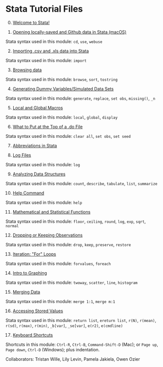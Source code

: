# Stata Tutorial Files

0) [Welcome to Stata!](https://pjakiela.github.io/stata/mod0.html)

1) [Opening locally-saved and Github data in Stata (macOS)](https://pjakiela.github.io/stata/openingData.html)

Stata syntax used in this module: `cd`, `use`, `webuse`

2) [Importing .csv and .xls data into Stata](https://pjakiela.github.io/stata/importExcelCSV.html)

Stata syntax used in this module: `import`

3) [Browsing data](https://pjakiela.github.io/stata/browsing.html)

Stata syntax used in this module: `browse`, `sort`, `tostring`

4) [Generating Dummy Variables/Simulated Data Sets](https://pjakiela.github.io/stata/variablesMod.html)
 
Stata syntax used in this module: `generate`, `replace`, `set obs`, `missing()`, `_n`

5) [Local and Global Macros](https://pjakiela.github.io/stata/macroMod.html)

Stata syntax used in this module: `local`, `global`, `display`

6) [What to Put at the Top of a .do File](https://pjakiela.github.io/stata/topofdofile.html)

Stata syntax used in this module: `clear all`, `set obs`, `set seed`

7) [Abbreviations in Stata](https://pjakiela.github.io/stata/abbreviating.html)

8) [Log Files](https://pjakiela.github.io/stata/logfile.html)

Stata syntax used in this module: `log`

9) [Analyzing Data Structures](https://pjakiela.github.io/stata/analyzingdatastructures.html)

Stata syntax used in this module: `count`, `describe`, `tabulate`, `list`, `summarize`

10) [Help Command](https://pjakiela.github.io/stata/helpcommand.html)

Stata syntax used in this module: `help`

11) [Mathematical and Statistical Functions](https://pjakiela.github.io/stata/calculations.html)

Stata syntax used in this module: `floor`, `ceiling`, `round`, `log`, `exp`, `sqrt`, `normal`

12) [Dropping or Keeping Observations](https://pjakiela.github.io/stata/droppingkeeping.html)

Stata syntax used in this module: `drop`, `keep`, `preserve`, `restore`

13) [Iteration: "For" Loops](https://pjakiela.github.io/stata/loops.html)

Stata syntax used in this module: `forvalues`, `foreach`

14) [Intro to Graphing](https://pjakiela.github.io/stata/graphing.html)

Stata syntax used in this module: `twoway`, `scatter`, `line`, `histogram`

15) [Merging Data](https://pjakiela.github.io/stata/mergingdata.html)

Stata syntax used in this module: `merge 1:1`, `merge m:1`

16) [Accessing Stored Values](https://pjakiela.github.io/stata/storedvals.html)

Stata syntax used in this module: `return list`, `ereturn list`, `r(N)`, `r(mean)`, `r(sd)`, `r(max)`, `r(min)`, `_b[var]`, `_se[var]`, `e(r2)`, `e(cmdline)`

17) [Keyboard Shortcuts](https://pjakiela.github.io/stata/keyboardshortcuts.html)

Shortcuts in this module: `Ctrl-R`, `Ctrl-B`, `Command-Shift-D` (Mac); or `Page up`, `Page down`, `Ctrl-D` (Windows); plus indentation.

    
    
Collaborators: Tristan Wille, Lily Levin, Pamela Jakiela, Owen Ozier
